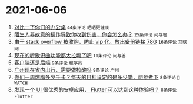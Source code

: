 # 2021-06-06

1. [对比一下你们的办公桌](https://www.v2ex.com/t/781653) `44条评论` `晒晒更健康`
1. [陌生人非故意的操作导致你收到伤害，你会怎么办？](https://www.v2ex.com/t/781658) `25条评论` `问与答`
1. [由于 stack overflow 被收购，防止 vip 化。放出备份链接 78G](https://www.v2ex.com/t/781651) `16条评论` `互联网`
1. [现在的听歌识曲功能都太拉垮了吧](https://www.v2ex.com/t/781669) `11条评论` `问与答`
1. [客户端还是后端](https://www.v2ex.com/t/781688) `9条评论` `程序员`
1. [广州现在省内出行，需要做核酸吗](https://www.v2ex.com/t/781675) `9条评论` `广州`
1. [你们一周燃脂多少千卡？每天的目标设定的是多少嘞，想参考下](https://www.v2ex.com/t/781672) `8条评论` ` WATCH`
1. [发现一个 UI 很优秀的安卓应用， Flutter 可以达到这种体验吗？](https://www.v2ex.com/t/781654) `8条评论` `Flutter`
